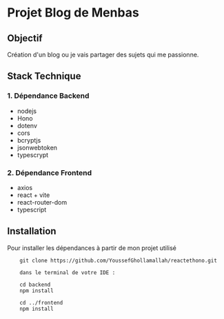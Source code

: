 # Projet Blog de Menbas

## Objectif

Création d'un blog ou je vais partager des sujets qui me passionne.

## Stack Technique

### 1. Dépendance Backend

- nodejs
- Hono
- dotenv
- cors
- bcryptjs
- jsonwebtoken
- typescrypt

### 2. Dépendance Frontend

- axios
- react + vite
- react-router-dom
- typescript


## Installation

Pour installer les dépendances à partir de mon projet utilisé 
```
    git clone https://github.com/YoussefGhollamallah/reactethono.git
    
    dans le terminal de votre IDE :

    cd backend
    npm install

    cd ../frontend
    npm install
    
```